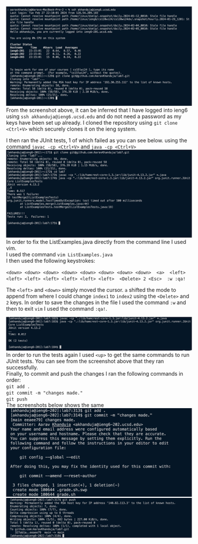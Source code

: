 ![Image](ssh_git.png)
<br>
From the screenshot above, it can be inferred that I have logged into ieng6 using `ssh akhanduja@ieng6.ucsd.edu` and do not need a password as my keys have been set up already. 
I cloned the repository using `git clone <Ctrl+V>` which securely clones it on the ieng system.


I then ran the JUnit tests, 1 of which failed as you can see below. using the command `javac -cp <Ctrl+V>` and `java -cp <Ctrl+V>` 
![Image](tests_failed.png)
<br>
In order to fix the ListExamples.java directly from the command line I used vim. <br>
I used the command ` vim ListExamples.java ` <br> 
I then used the following keystrokes: <br> 

`
 <down> <down> <down> <down> <down> <down> <down> <down> 
  <a> 
  <left> <left> <left> <left> <left> <left> <left> 
  <Delete> 2 <Esc> 
  :w :qa! `
<br>

The `<left>` and `<down>` simply moved the cursor. `a` shifted the mode to append from where I could change `index1` to `index2` using the `<Delete>` and `2` keys. In order to save the changes in the file I used the command `:w` and then to exit `vim` I used the command `:qa!`.<br>

![Image](tests-passed.png)
<br>
In order to run the tests again I used `<up>` to get the same commands to run JUnit tests. 
You can see from the screenshot above that they ran successfully. 
<br>
Finally, to commit and push the changes I ran the following commands in order: <br>
`git add .` <br>
`git commit -m "changes made." `<br>
`git push`<br>
The screenshots below shows the same 
![Image](step9-1.png)
![Image](step9-2.png)

